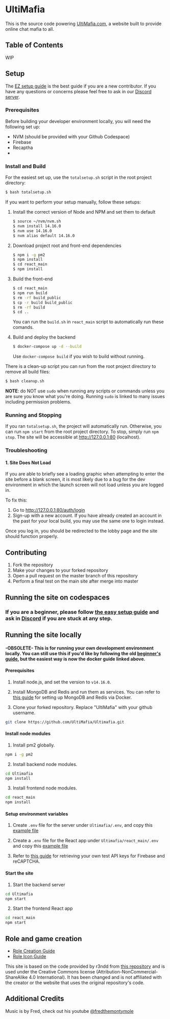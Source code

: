# UltiMafia

This is the source code powering [UltiMafia.com](https://ultimafia.com), a website built to provide online chat mafia to all.

## Table of Contents
WIP

## Setup
The [EZ setup guide](/docs/setup-EZ-guide.md) is the best guide if you are a new contributor. If you have any questions or concerns please feel free to ask in our [Discord server](https://discord.gg/C5WMFpYRHQ).

### Prerequisites
Before building your developer environment locally, you will need the following set up:
- NVM (should be provided with your Github Codespace)
- Firebase
- Recaptha
- 

### Install and Build

For the easiest set up, use the `totalsetup.sh` script in the root project directory:

```bash
$ bash totalsetup.sh
```
If you want to perform your setup manually, follow these setups:

1. Install the correct version of Node and NPM and set them to default
    ```bash
    $ source ~/nvm/nvm.sh
    $ nvm install 14.16.0
    $ nvm use 14.16.0
    $ nvm alias default 14.16.0
    ```
2. Download project root and front-end dependencies
    ```bash
    $ npm i -g pm2
    $ npm install
    $ cd react_main
    $ npm install
    ```

3. Build the front-end
    ```bash
    $ cd react_main
    $ npm run build
    $ rm -rf build_public
    $ cp -r build build_public
    $ rm -rf build
    $ cd ..
    ```
    You can run the `build.sh` in `react_main` script to automatically run these comands.

4. Build and deploy the backend
    ```bash
    $ docker-compose up -d --build
    ```
    Use `docker-compose build` if you wish to build without running.

There is a clean-up script you can run from the root project directory to remove all build files:

```bash
$ bash cleanup.sh
```

**NOTE**: do NOT use `sudo` when running any scripts or commands unless you are sure you know what you're doing. Running `sudo` is linked to many issues including permission problems.

### Running and Stopping

If you ran `totalsetup.sh`, the project will automatically run. Otherwise, you can run `npm start` from the root project directory. To stop, simply run `npm stop`. The site will be accessible at http://127.0.0.1:80 (localhost).

### Troubleshooting

#### 1. Site Does Not Load
If you are able to briefly see a loading graphic when attempting to enter the site before a blank screen, it is most likely due to a bug for the dev environment in which the launch screen will not load unless you are logged in.

To fix this:

1. Go to http://127.0.0.1:80/auth/login
2. Sign-up with a new account. If you have already created an account in the past for your local build, you may use the same one to login instead.

Once you log in, you should be redirected to the lobby page and the site should function properly.

## Contributing

1. Fork the repository
2. Make your changes to your forked repository
3. Open a pull request on the master branch of this repository
4. Perform a final test on the main site after merge into master

## Running the site on codespaces
### If you are a beginner, please follow [the easy setup guide](/docs/setup-EZ-guide.md) and ask in [Discord](https://discord.gg/C5WMFpYRHQ) if you are stuck at any step.

## Running the site locally
#### -OBSOLETE- This is for running your own development environment locally. You can still use this if you'd like by following the old [beginner's guide](/docs/setup-beginner-guide.md), but the easiest way is now the docker guide linked above.

#### Prerequisites

1. Install node.js, and set the version to `v14.16.0`.

2. Install MongoDB and Redis and run them as services. You can refer to [this guide](/docs/setup-mongo-redis-docker.md) for setting up MongoDB and Redis via Docker.

3. Clone your forked repository. Replace "UltiMafia" with your github username.

```bash
git clone https://github.com/UltiMafia/Ultimafia.git
```

#### Install node modules

1. Install pm2 globally.

```bash
npm i -g pm2
```

2. Install backend node modules.

```bash
cd Ultimafia
npm install
```

3. Install frontend node modules.

```bash
cd react_main
npm install
```

#### Setup environment variables

1. Create `.env` file for the server under `Ultimafia/.env`, and copy this [example file](/docs/server_env)

2. Create a `.env` file for the React app under `Ultimafia/react_main/.env` and copy this [example file](/docs/client_env)

3. Refer to [this guide](/docs/setup-dependencies.md) for retrieving your own test API keys for Firebase and reCAPTCHA.

#### Start the site

1. Start the backend server

```bash
cd Ultimafia
npm start
```

2. Start the frontend React app

```bash
cd react_main
npm start
```

## Role and game creation

- [Role Creation Guide](/docs/guide-role-creation.md)
- [Role Icon Guide](/docs/guide-role-icons.md)

This site is based on the code provided by r3ndd from [this repository](https://github.com/r3ndd/BeyondMafia-Integration) and is used under the Creative Commons license (Attribution-NonCommercial-ShareAlike 4.0 International). It has been changed and is not affiliated with the creator or the website that uses the original repository's code.

## Additional Credits

Music is by Fred, check out his youtube [@fredthemontymole](https://www.youtube.com/@fredthemontymole)
